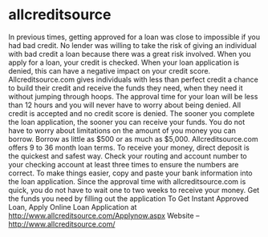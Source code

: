 # allcreditsource
In previous times, getting approved for a loan was close to impossible if you had bad credit. No lender was willing to take the risk of giving an individual with bad credit a loan because there was a great risk involved. When you apply for a loan, your credit is checked. When your loan application is denied, this can have a negative impact on your credit score. Allcreditsource.com gives individuals with less than perfect credit a chance to build their credit and receive the funds they need, when they need it without jumping through hoops.  The approval time for your loan will be less than 12 hours and you will never have to worry about being denied. All credit is accepted and no credit score is denied. The sooner you complete the loan application, the sooner you can receive your funds. You do not have to worry about limitations on the amount of you money you can borrow. Borrow as little as $500 or as much as $5,000. Allcreditsource.com offers 9 to 36 month loan terms. To receive your money, direct deposit is the quickest and safest way. Check your routing and account number to your checking account at least three times to ensure the numbers are correct. To make things easier, copy and paste your bank information into the loan application. Since the approval time with allcreditsource.com is quick, you do not have to wait one to two weeks to receive your money. Get the funds you need by filling out the application  To Get Instant Approved Loan, Apply Online Loan Application at http://www.allcreditsource.com/Applynow.aspx   Website – http://www.allcreditsource.com/  
